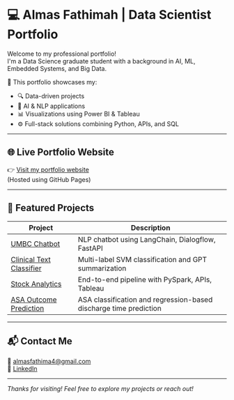# 💻 Almas Fathimah | Data Scientist Portfolio

Welcome to my professional portfolio!  
I'm a Data Science graduate student with a background in AI, ML, Embedded Systems, and Big Data.  

🎯 This portfolio showcases my:
- 🔍 Data-driven projects
- 🤖 AI & NLP applications
- 📊 Visualizations using Power BI & Tableau
- ⚙️ Full-stack solutions combining Python, APIs, and SQL

---

## 🌐 Live Portfolio Website

👉 [Visit my portfolio website](https://almasfathimah124.github.io/YOUR_REPO_NAME/)  
(Hosted using GitHub Pages)

---

## 🧩 Featured Projects

| Project | Description |
|--------|-------------|
| [UMBC Chatbot](https://github.com/AlmasFathimah124/UMBC-Data-Science-Chatbot) | NLP chatbot using LangChain, Dialogflow, FastAPI |
| [Clinical Text Classifier](https://github.com/AlmasFathimah124/Multi-Label-Clinical-Text-Eligibility-Classification-and-Summarization-System) | Multi-label SVM classification and GPT summarization |
| [Stock Analytics](https://github.com/AlmasFathimah124/Python-Powered-Stock-Market-Analytics-with-MongoDB-PySpark-and-Tableau) | End-to-end pipeline with PySpark, APIs, Tableau |
| [ASA Outcome Prediction](https://github.com/AlmasFathimah124/Predicting-Patient-Outcomes-using-ASA-Classification) | ASA classification and regression-based discharge time prediction |

---

## 📬 Contact Me

📧 [almasfathima4@gmail.com](mailto:almasfathima4@gmail.com)  
🔗 [LinkedIn](https://linkedin.com/in/almas-fathimah-90)

---

_Thanks for visiting! Feel free to explore my projects or reach out!_
